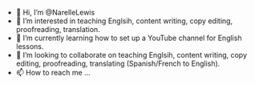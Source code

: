 - 👋 Hi, I’m @NarelleLewis
- 👀 I’m interested in teaching Englsih, content writing, copy editing, proofreading, translation. 
- 🌱 I’m currently learning how to set up a YouTube channel for English lessons.
- 💞️ I’m looking to collaborate on teaching Englsih, content writing, copy editing, proofreading, translating (Spanish/French to English).
- 📫 How to reach me ...

<!---
NarelleLewis/NarelleLewis is a ✨ special ✨ repository because its `README.md` (this file) appears on your GitHub profile.
You can click the Preview link to take a look at your changes.
--->
